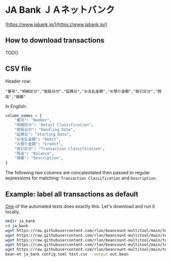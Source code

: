 # JA Bank ＪＡネットバンク

[https://www.jabank.jp/](https://www.jabank.jp/)

## How to download transactions

TODO

## CSV file

Header row:

```csv
"番号","明細区分","取扱日付","起算日","お支払金額","お預り金額","取引区分","残高","摘要"
```

In English:

```python
column_names = {
    "番号": "Number",
    "明細区分": "Detail Classification",
    "取扱日付": "Handling Date",
    "起算日": "Starting Date",
    "お支払金額": "Debit",
    "お預り金額": "Credit",
    "取引区分": "Transaction Classification",
    "残高": "Balance",
    "摘要": "Description",
}
```

The following two columns are concatentated then passed to regular expressions for matching: `Transaction Classification` and `Description`.

## Example: label all transactions as default

[One](https://github.com/rlan/beancount-multitool/tree/main/tests/data/ja_bank) of the automated tests does exactly this. Let's download and run it locally.

```sh
mkdir ja_bank
cd ja_bank
wget https://raw.githubusercontent.com/rlan/beancount-multitool/main/tests/data/ja_bank/config.toml
wget https://raw.githubusercontent.com/rlan/beancount-multitool/main/tests/data/ja_bank/credit_mapping.toml
wget https://raw.githubusercontent.com/rlan/beancount-multitool/main/tests/data/ja_bank/debit_mapping.toml
wget https://raw.githubusercontent.com/rlan/beancount-multitool/main/tests/data/ja_bank/test.bean
wget https://raw.githubusercontent.com/rlan/beancount-multitool/main/tests/data/ja_bank/test.csv
bean-mt ja_bank config.toml test.csv --output out.bean
```
